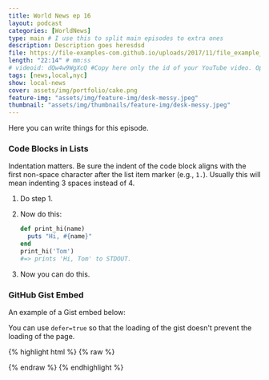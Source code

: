 ```yaml
---
title: World News ep 16
layout: podcast
categories: [WorldNews]
type: main # I use this to split main episodes to extra ones
description: Description goes heresdsd
file: https://file-examples-com.github.io/uploads/2017/11/file_example_MP3_700KB.mp3 #Link to your .mp3 file
length: "22:14" # mm:ss
# videoid: dQw4w9WgXcQ #Copy here only the id of your YouTube video. Optional
tags: [news,local,nyc]
show: local-news
cover: assets/img/portfolio/cake.png
feature-img: "assets/img/feature-img/desk-messy.jpeg"
thumbnail: "assets/img/thumbnails/feature-img/desk-messy.jpeg"
---
```


Here you can write things for this episode.

### Code Blocks in Lists

Indentation matters. Be sure the indent of the code block aligns with the first non-space character after the list item marker (e.g., `1.`). Usually this will mean indenting 3 spaces instead of 4.

1. Do step 1.
2. Now do this:

   ```ruby
   def print_hi(name)
     puts "Hi, #{name}"
   end
   print_hi('Tom')
   #=> prints 'Hi, Tom' to STDOUT.
   ```
        
3. Now you can do this.

### GitHub Gist Embed

An example of a Gist embed below:

<script defer=true src="https://gist.github.com/sylhare/dad7ed1ef3d13614c77c4ebadf8a11c3.js"></script>

You can use `defer=true` so that the loading of the gist doesn't prevent the loading of the page.

{% highlight html %}
{% raw %}
   <script defer=true 
           src="https://gist.github.com/sylhare/dad7ed1ef3d13614c77c4ebadf8a11c3.js">
   </script>
{% endraw %}
{% endhighlight %}


[^1]: 
    {% include citation.html key="highlight" %}